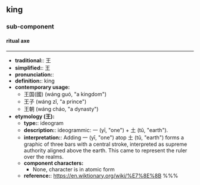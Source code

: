 ## king
### sub-component
#### ritual axe
---
- **traditional:**: 王
- **simplified:**: 王
- **pronunciation:**: 
- **definition:**: king
- **contemporary usage:**
  - 王国(國) (wáng guó, "a kingdom")
  - 王子 (wáng zǐ, "a prince")
  - 王朝 (wáng cháo, "a dynasty")
- **etymology (王):**
  - **type:**: ideogram
  - **description:**: ideogrammic: 一 (yī, "one") + 土 (tǔ, "earth").
  - **interpretation:**: Adding 一 (yī, "one") atop 土 (tǔ, "earth") forms a graphic of three bars with a central stroke, interpreted as supreme authority aligned above the earth. This came to represent the ruler over the realms.
  - **component characters:**
    - None, character is in atomic form
  - **reference:**: https://en.wiktionary.org/wiki/%E7%8E%8B
%%%